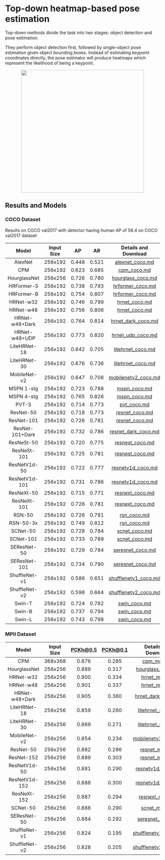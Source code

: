 # Top-down heatmap-based pose estimation

Top-down methods divide the task into two stages: object detection and pose estimation.

They perform object detection first, followed by single-object pose estimation given object bounding boxes.
Instead of estimating keypoint coordinates directly, the pose estimator will produce heatmaps which represent the
likelihood of being a keypoint.

<div align=center>
<img src="https://user-images.githubusercontent.com/15977946/146522977-5f355832-e9c1-442f-a34f-9d24fb0aefa8.png" height=400>
</div>

## Results and Models

### COCO Dataset

Results on COCO val2017 with detector having human AP of 56.4 on COCO val2017 dataset

|      Model      | Input Size |  AP   |  AR   |                Details and Download                 |
| :-------------: | :--------: | :---: | :---: | :-------------------------------------------------: |
|     AlexNet     |  256x192   | 0.448 | 0.521 |      [alexnet_coco.md](./coco/alexnet_coco.md)      |
|       CPM       |  256x192   | 0.623 | 0.685 |          [cpm_coco.md](./coco/cpm_coco.md)          |
|  HourglassNet   |  256x256   | 0.726 | 0.780 |    [hourglass_coco.md](./coco/hourglass_coco.md)    |
|   HRFormer-S    |  256x192   | 0.738 | 0.793 |     [hrformer_coco.md](./coco/hrformer_coco.md)     |
|   HRFormer-B    |  256x192   | 0.754 | 0.807 |     [hrformer_coco.md](./coco/hrformer_coco.md)     |
|    HRNet-w32    |  256x192   | 0.746 | 0.799 |        [hrnet_coco.md](./coco/hrnet_coco.md)        |
|    HRNet-w48    |  256x192   | 0.756 | 0.806 |        [hrnet_coco.md](./coco/hrnet_coco.md)        |
| HRNet-w48+Dark  |  256x192   | 0.764 | 0.814 |   [hrnet_dark_coco.md](./coco/hrnet_dark_coco.md)   |
|  HRNet-w48+UDP  |  256x192   | 0.773 | 0.820 |    [hrnet_udp_coco.md](./coco/hrnet_udp_coco.md)    |
|  LiteHRNet-18   |  256x192   | 0.642 | 0.705 |    [litehrnet_coco.md](./coco/litehrnet_coco.md)    |
|  LiteHRNet-30   |  256x192   | 0.676 | 0.736 |    [litehrnet_coco.md](./coco/litehrnet_coco.md)    |
|  MobileNet-v2   |  256x192   | 0.647 | 0.708 |  [mobilenetv2_coco.md](./coco/mobilenetv2_coco.md)  |
|   MSPN 1-stg    |  256x192   | 0.723 | 0.788 |         [mspn_coco.md](./coco/mspn_coco.md)         |
|   MSPN 4-stg    |  256x192   | 0.765 | 0.826 |         [mspn_coco.md](./coco/mspn_coco.md)         |
|      PVT-S      |  256x192   | 0.714 | 0.773 |          [pvt_coco.md](./coco/pvt_coco.md)          |
|    ResNet-50    |  256x192   | 0.718 | 0.773 |       [resnet_coco.md](./coco/resnet_coco.md)       |
|   ResNet-101    |  256x192   | 0.726 | 0.781 |       [resnet_coco.md](./coco/resnet_coco.md)       |
| ResNet-101+Dark |  256x192   | 0.732 | 0.786 |  [resnet_dark_coco.md](./coco/resnet_dark_coco.md)  |
|   ResNeSt-50    |  256x192   | 0.720 | 0.775 |      [resnest_coco.md](./coco/resnest_coco.md)      |
|   ResNeSt-101   |  256x192   | 0.725 | 0.781 |      [resnest_coco.md](./coco/resnest_coco.md)      |
|  ResNetV1d-50   |  256x192   | 0.722 | 0.777 |    [resnetv1d_coco.md](./coco/resnetv1d_coco.md)    |
|  ResNetV1d-101  |  256x192   | 0.731 | 0.786 |    [resnetv1d_coco.md](./coco/resnetv1d_coco.md)    |
|   ResNeXt-50    |  256x192   | 0.715 | 0.771 |      [resnext_coco.md](./coco/resnext_coco.md)      |
|   ResNeXt-101   |  256x192   | 0.726 | 0.781 |      [resnext_coco.md](./coco/resnext_coco.md)      |
|     RSN-50      |  256x192   | 0.726 | 0.781 |          [rsn_coco.md](./coco/rsn_coco.md)          |
|    RSN-50-3x    |  256x192   | 0.749 | 0.812 |          [rsn_coco.md](./coco/rsn_coco.md)          |
|    SCNet-50     |  256x192   | 0.728 | 0.784 |        [scnet_coco.md](./coco/scnet_coco.md)        |
|    SCNet-101    |  256x192   | 0.733 | 0.789 |        [scnet_coco.md](./coco/scnet_coco.md)        |
|   SEResNet-50   |  256x192   | 0.729 | 0.784 |     [seresnet_coco.md](./coco/seresnet_coco.md)     |
|  SEResNet-101   |  256x192   | 0.734 | 0.790 |     [seresnet_coco.md](./coco/seresnet_coco.md)     |
|  ShuffleNet-v1  |  256x192   | 0.586 | 0.651 | [shufflenetv1_coco.md](./coco/shufflenetv1_coco.md) |
|  ShuffleNet-v2  |  256x192   | 0.598 | 0.664 | [shufflenetv2_coco.md](./coco/shufflenetv2_coco.md) |
|     Swin-T      |  256x192   | 0.724 | 0.782 |         [swin_coco.md](./coco/swin_coco.md)         |
|     Swin-B      |  256x192   | 0.737 | 0.794 |         [swin_coco.md](./coco/swin_coco.md)         |
|     Swin-L      |  256x192   | 0.743 | 0.798 |         [swin_coco.md](./coco/swin_coco.md)         |

### MPII Dataset

|     Model      | Input Size | PCKh@0.5 | PCKh@0.1 |                Details and Download                 |
| :------------: | :--------: | :------: | :------: | :-------------------------------------------------: |
|      CPM       |  368x368   |  0.876   |  0.285   |          [cpm_mpii.md](./mpii/cpm_mpii.md)          |
|  HourglassNet  |  256x256   |  0.889   |  0.317   |    [hourglass_mpii.md](./mpii/hourglass_mpii.md)    |
|   HRNet-w32    |  256x256   |  0.900   |  0.334   |        [hrnet_mpii.md](./mpii/hrnet_mpii.md)        |
|   HRNet-w48    |  256x256   |  0.901   |  0.337   |        [hrnet_mpii.md](./mpii/hrnet_mpii.md)        |
| HRNet-w48+Dark |  256x256   |  0.905   |  0.360   |   [hrnet_dark_mpii.md](./mpii/hrnet_dark_mpii.md)   |
|  LiteHRNet-18  |  256x256   |  0.859   |  0.260   |    [litehrnet_mpii.md](./mpii/litehrnet_mpii.md)    |
|  LiteHRNet-30  |  256x256   |  0.869   |  0.271   |    [litehrnet_mpii.md](./mpii/litehrnet_mpii.md)    |
|  MobileNet-v2  |  256x256   |  0.854   |  0.234   |  [mobilenetv2_mpii.md](./mpii/mobilenetv2_mpii.md)  |
|   ResNet-50    |  256x256   |  0.882   |  0.286   |       [resnet_mpii.md](./mpii/resnet_mpii.md)       |
|   ResNet-152   |  256x256   |  0.889   |  0.303   |       [resnet_mpii.md](./mpii/resnet_mpii.md)       |
|  ResNetV1d-50  |  256x256   |  0.881   |  0.290   |    [resnetv1d_mpii.md](./mpii/resnetv1d_mpii.md)    |
| ResNetV1d-152  |  256x256   |  0.888   |  0.300   |    [resnetv1d_mpii.md](./mpii/resnetv1d_mpii.md)    |
|  ResNeXt-152   |  256x256   |  0.887   |  0.294   |      [resnext_mpii.md](./mpii/resnext_mpii.md)      |
|    SCNet-50    |  256x256   |  0.888   |  0.290   |        [scnet_mpii.md](./mpii/scnet_mpii.md)        |
|  SEResNet-50   |  256x256   |  0.884   |  0.292   |     [seresnet_mpii.md](./mpii/seresnet_mpii.md)     |
| ShuffleNet-v1  |  256x256   |  0.824   |  0.195   | [shufflenetv1_mpii.md](./mpii/shufflenetv1_mpii.md) |
| ShuffleNet-v2  |  256x256   |  0.828   |  0.205   | [shufflenetv2_mpii.md](./mpii/shufflenetv2_mpii.md) |
